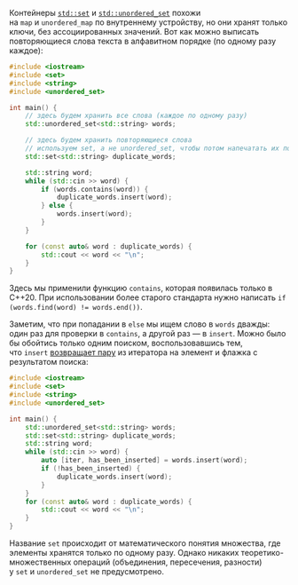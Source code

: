 Контейнеры [`std::set`](https://en.cppreference.com/w/cpp/container/set) и [`std::unordered_set`](https://en.cppreference.com/w/cpp/container/unordered_set) похожи на `map` и `unordered_map` по внутреннему устройству, но они хранят только ключи, без ассоциированных значений. Вот как можно выписать повторяющиеся слова текста в алфавитном порядке (по одному разу каждое):

```c++
#include <iostream>
#include <set>
#include <string>
#include <unordered_set>

int main() {
    // здесь будем хранить все слова (каждое по одному разу)
    std::unordered_set<std::string> words;

    // здесь будем хранить повторяющиеся слова
    // используем set, а не unordered_set, чтобы потом напечатать их по алфавиту
    std::set<std::string> duplicate_words;

    std::string word;
    while (std::cin >> word) {
        if (words.contains(word)) {
            duplicate_words.insert(word);
        } else {
            words.insert(word);
        }
    }

    for (const auto& word : duplicate_words) {
        std::cout << word << "\n";
    }
}
```

Здесь мы применили функцию `contains`, которая появилась только в C++20. При использовании более старого стандарта нужно написать `if (words.find(word) != words.end())`.

Заметим, что при попадании в `else` мы ищем слово в `words` дважды: один раз для проверки в `contains`, а другой раз — в `insert`. Можно было бы обойтись только одним поиском, воспользовавшись тем, что `insert` [возвращает пару](https://en.cppreference.com/w/cpp/container/set/insert) из итератора на элемент и флажка с результатом поиска:

```c++
#include <iostream>
#include <set>
#include <string>
#include <unordered_set>

int main() {
    std::unordered_set<std::string> words;
    std::set<std::string> duplicate_words;
    std::string word;
    while (std::cin >> word) {
        auto [iter, has_been_inserted] = words.insert(word);
        if (!has_been_inserted) {
            duplicate_words.insert(word);
        }
    }
    for (const auto& word : duplicate_words) {
        std::cout << word << "\n";
    }
}
```

Название `set` происходит от математического понятия множества, где элементы хранятся только по одному разу. Однако никаких теоретико-множественных операций (объединения, пересечения, разности) у `set` и `unordered_set` не предусмотрено. 